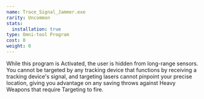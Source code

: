 ```yaml
---
name: Trace_Signal_Jammer.exe
rarity: Uncommon
stats:
  installation: true
type: Omni-tool Program
cost: 0
weight: 0
---
```

While this program is Activated, the user is hidden from long-range sensors. You cannot be targeted by any tracking
device that functions by receiving a tracking device's signal, and targeting lasers cannot pinpoint your precise
location, giving you advantage on any saving throws against Heavy Weapons that require Targeting to fire.
